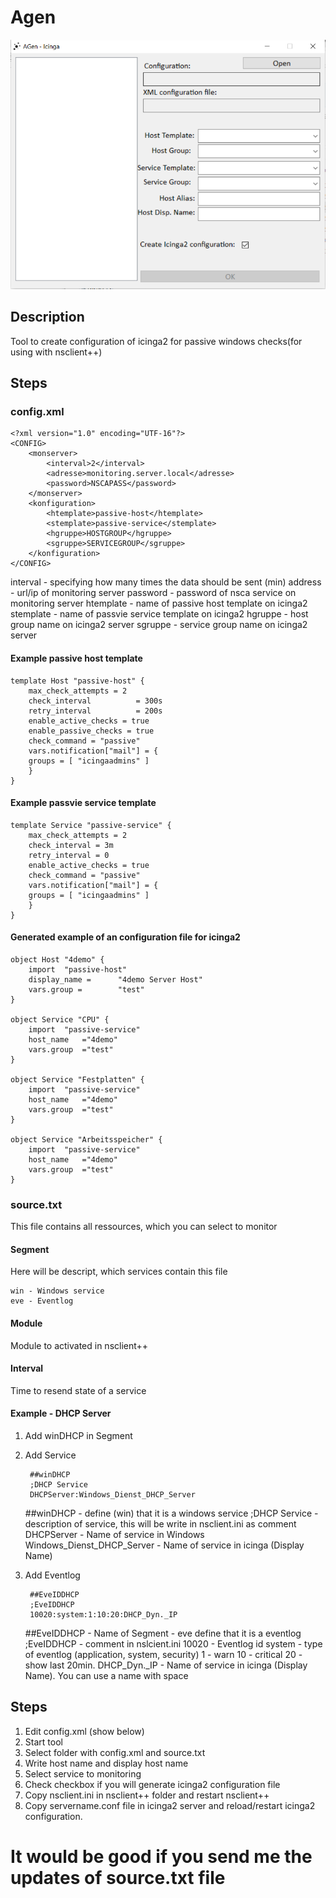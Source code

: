 # Agen
![Screenshot](/screenshot/screen.PNG)
## Description
Tool to create configuration of icinga2 for passive windows checks(for using with nsclient++)

## Steps

### config.xml

    <?xml version="1.0" encoding="UTF-16"?>
    <CONFIG>
	    <monserver>
		    <interval>2</interval>
		    <adresse>monitoring.server.local</adresse>
		    <password>NSCAPASS</password>
	    </monserver>
	    <konfiguration>
    		<htemplate>passive-host</htemplate>
	    	<stemplate>passive-service</stemplate>
		    <hgruppe>HOSTGROUP</hgruppe>
		    <sgruppe>SERVICEGROUP</sgruppe>
	    </konfiguration>
    </CONFIG>

 interval - specifying how many times the data should be sent (min)
 address - url/ip of monitoring server
 password - password of nsca service on monitoring server
 htemplate - name of passive host template on icinga2
 stemplate - name of passvie service template on icinga2
 hgruppe - host group name on icinga2 server
 sgruppe - service group name on icinga2 server
 
#### Example passive host template

    template Host "passive-host" {
        max_check_attempts = 2
        check_interval          = 300s
        retry_interval          = 200s
        enable_active_checks = true
        enable_passive_checks = true
        check_command = "passive"
        vars.notification["mail"] = {
        groups = [ "icingaadmins" ]
        }
    }
    
#### Example passvie service template

    template Service "passive-service" {
        max_check_attempts = 2
        check_interval = 3m
        retry_interval = 0
        enable_active_checks = true
        check_command = "passive"
        vars.notification["mail"] = {
        groups = [ "icingaadmins" ]
        }
    }
    
#### Generated example of an configuration file for icinga2

    object Host "4demo" {
	    import	"passive-host"
	    display_name =		"4demo Server Host"
	    vars.group =		"test"
    }
 
    object Service "CPU" {
	    import	"passive-service"
	    host_name	="4demo"
	    vars.group	="test"
    }
 
    object Service "Festplatten" {
	    import	"passive-service"
	    host_name	="4demo"
	    vars.group	="test"
    }
 
    object Service "Arbeitsspeicher" {
	    import	"passive-service"
	    host_name	="4demo"
	    vars.group	="test"
    }
    
### source.txt
This file contains all ressources, which you can select to monitor
#### Segment
Here will be descript, which services contain this file

    win - Windows service
    eve - Eventlog
    
#### Module
Module to activated in nsclient++

#### Interval
Time to resend state of a service

#### Example - DHCP Server
1. Add winDHCP in Segment
2. Add Service
    
        ##winDHCP
        ;DHCP Service
        DHCPServer:Windows_Dienst_DHCP_Server
    
    ##winDHCP - define (win) that it is a windows service
    ;DHCP Service - description of service, this will be write in nsclient.ini as comment
    DHCPServer - Name of service in Windows
    Windows_Dienst_DHCP_Server - Name of service in icinga (Display Name)
3. Add Eventlog

        ##EveIDDHCP
        ;EveIDDHCP
        10020:system:1:10:20:DHCP_Dyn._IP
        
    ##EveIDDHCP - Name of Segment - eve define that it is a eventlog
    ;EveIDDHCP - comment in nslcient.ini
    10020 - Eventlog id
    system - type of eventlog (application, system, security)
    1 - warn
    10 - critical
    20 - show last 20min.
    DHCP_Dyn._IP - Name of service in icinga (Display Name). You can use a name with space
    
 
 ## Steps
 
 1. Edit config.xml (show below)
 2. Start tool
 3. Select folder with config.xml and source.txt
 4. Write host name and display host name
 5. Select service to monitoring
 6. Check checkbox if you will generate icinga2 configuration file
 7. Copy nsclient.ini in nsclient++ folder and restart nsclient++
 8. Copy servername.conf file in icinga2 server and reload/restart icinga2 configuration.


# It would be good if you send me the updates of source.txt file
